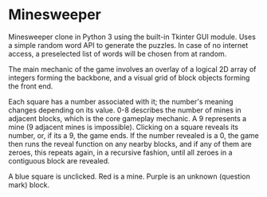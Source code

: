 # Minesweeper
Minesweeper clone in Python 3 using the built-in Tkinter GUI module. Uses a simple random word API to generate the puzzles. 
In case of no internet access, a preselected list of words will be chosen from at random. 

The main mechanic of the game involves an overlay of a logical 2D array of integers forming the backbone, 
and a visual grid of block objects forming the front end. 

Each square has a number associated with it; the number's meaning changes depending on its value. 
0-8 describes the number of mines in adjacent blocks, which is the core gameplay mechanic. 
A 9 represents a mine (9 adjacent mines is impossible). 
Clicking on a square reveals its number, or, if its a 9, the game ends. 
If the number revealed is a 0, the game then runs the reveal function on any nearby blocks, 
and if any of them are zeroes, this repeats again, in a recursive fashion, until all zeroes in a contiguous block are revealed. 

A blue square is unclicked. Red is a mine. Purple is an unknown (question mark) block. 

